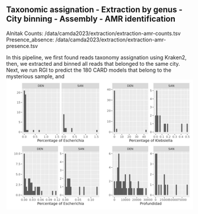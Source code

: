 ## Taxonomic assignation - Extraction by genus - City binning - Assembly - AMR identification
Alnitak 
Counts: /data/camda2023/extraction/extraction-amr-counts.tsv  
Presence_absence: /data/camda2023/extraction/extraction-amr-presence.tsv

In this pipeline, we first found reads taxonomy assignation using Kraken2, then, 
we extracted and binned all reads that belonged to the same city. Next, we run RGI
to predict the 180 CARD models that belong to the mysterious sample, and 
![OTU abundances](fig/Abundances_Denver_SFC_EsEnKl.jpeg)  
